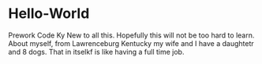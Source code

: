 # Hello-World
Prework Code Ky
New to all this. Hopefully this will not be too hard to learn. About myself, from Lawrenceburg Kentucky my wife and I have a daughtetr and 8 dogs. That in itselkf is like having a full time job.
